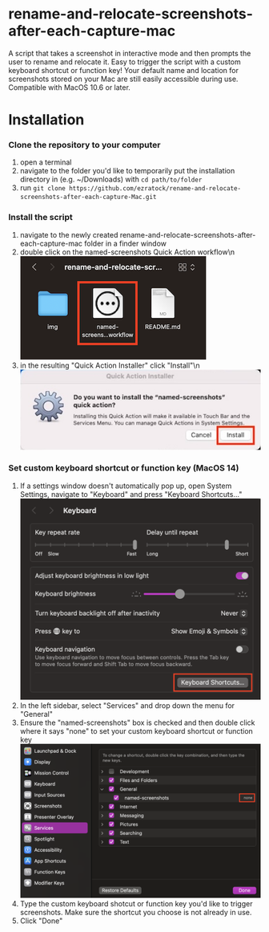 # rename-and-relocate-screenshots-after-each-capture-mac
A script that takes a screenshot in interactive mode and then prompts the user to rename and relocate it.  Easy to trigger the script with a custom keyboard shortcut or function key!  Your default name and location for screenshots stored on your Mac are still easily accessible during use.  Compatible with MacOS 10.6 or later.

# Installation
### Clone the repository to your computer
1) open a terminal
2) navigate to the folder you'd like to temporarily put the installation directory in (e.g. ~/Downloads) with ``cd path/to/folder``
3) run ``git clone https://github.com/ezratock/rename-and-relocate-screenshots-after-each-capture-Mac.git``
### Install the script
1) navigate to the newly created rename-and-relocate-screenshots-after-each-capture-mac folder in a finder window
2) double click on the named-screenshots Quick Action workflow\n
![named-screenshots workflow](img/named-screenshots_Workflow.png?raw=true "named-screenshots workflow")
3) in the resulting "Quick Action Installer" click "Install"\n
![Quick Action Installer](img/QuickActionInstaller.png?raw=true "Quick Action Installer")
### Set custom keyboard shortcut or function key (MacOS 14)
1) If a settings window doesn't automatically pop up, open System Settings, navigate to "Keyboard" and press "Keyboard Shortcuts..."
![Keyboard Shortcuts](img/keyboard-shortcuts.png?raw=true "keyboard shortcuts")
2) In the left sidebar, select "Services" and drop down the menu for "General"
3) Ensure the "named-screenshots" box is checked and then double click where it says "none" to set your custom keyboard shortcut or function key
![none](img/none.png?raw=true "none")
4) Type the custom keyboard shotcut or function key you'd like to trigger screenshots.  Make sure the shortcut you choose is not already in use.
5) Click "Done"

